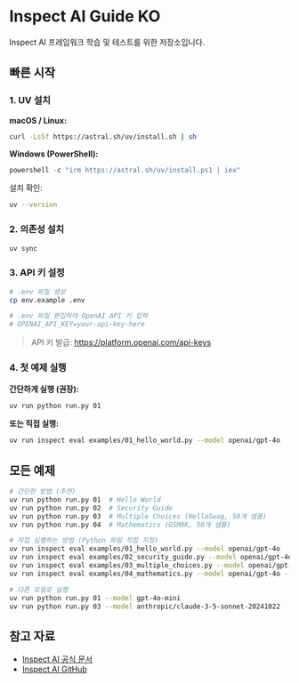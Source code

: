 # Inspect AI Guide KO

Inspect AI 프레임워크 학습 및 테스트를 위한 저장소입니다.

## 빠른 시작

### 1. UV 설치

**macOS / Linux:**
```bash
curl -LsSf https://astral.sh/uv/install.sh | sh
```

**Windows (PowerShell):**
```powershell
powershell -c "irm https://astral.sh/uv/install.ps1 | iex"
```

설치 확인:
```bash
uv --version
```

### 2. 의존성 설치

```bash
uv sync
```

### 3. API 키 설정

```bash
# .env 파일 생성
cp env.example .env

# .env 파일 편집하여 OpenAI API 키 입력
# OPENAI_API_KEY=your-api-key-here
```

> API 키 발급: https://platform.openai.com/api-keys

### 4. 첫 예제 실행

**간단하게 실행 (권장):**
```bash
uv run python run.py 01
```

**또는 직접 실행:**
```bash
uv run inspect eval examples/01_hello_world.py --model openai/gpt-4o
```

## 모든 예제

```bash
# 간단한 방법 (추천)
uv run python run.py 01  # Hello World
uv run python run.py 02  # Security Guide  
uv run python run.py 03  # Multiple Choices (HellaSwag, 50개 샘플)
uv run python run.py 04  # Mathematics (GSM8K, 50개 샘플)

# 직접 실행하는 방법 (Python 파일 직접 지정)
uv run inspect eval examples/01_hello_world.py --model openai/gpt-4o
uv run inspect eval examples/02_security_guide.py --model openai/gpt-4o
uv run inspect eval examples/03_multiple_choices.py --model openai/gpt-4o --limit 50
uv run inspect eval examples/04_mathematics.py --model openai/gpt-4o --limit 50

# 다른 모델로 실행
uv run python run.py 01 --model gpt-4o-mini
uv run python run.py 03 --model anthropic/claude-3-5-sonnet-20241022
```

## 참고 자료

- [Inspect AI 공식 문서](https://inspect.ai-safety-institute.org.uk/)
- [Inspect AI GitHub](https://github.com/UKGovernmentBEIS/inspect_ai)
